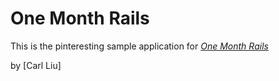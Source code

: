 # One Month Rails

This is the pinteresting sample application for
[*One Month Rails*](http://onemonthrails.com)

by [Carl Liu]